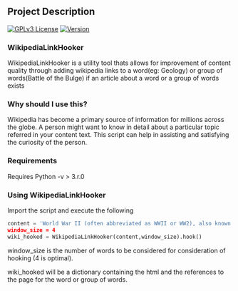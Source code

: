## Project Description

[![GPLv3 License](https://img.shields.io/badge/License-GPL%20v3-yellow.svg)](https://opensource.org/licenses/) [![Version](https://badge.fury.io/gh/tterb%2FHyde.svg)](https://badge.fury.io/gh/tterb%2FHyde)


### WikipediaLinkHooker

WikipediaLinkHooker is a utility tool thats allows for improvement of content quality through adding wikipedia links to a word(eg: Geology) or group of words(Battle of the Bulge) if an article about a word or a group of words exists


### Why should I use this?

Wikipedia has become a primary source of information for millions across the globe. A person might want to know in detail about a particular topic referred in your content text. This script can help in assisting and satisfying the curiosity of the person.


### Requirements

Requires Python -v > 3.r.0 

### Using WikipediaLinkHooker

Import the script and execute the following

```python
content = 'World War II (often abbreviated as WWII or WW2), also known as the Second World War, was a global war that lasted from 1939 to 1945. The vast majority of the world's countries—including all the great powers—eventually formed two opposing military alliances: the Allies and the Axis. A state of total war emerged, directly involving more than 100 million people from more than 30 countries. The major participants threw their entire economic, industrial, and scientific capabilities behind the war effort, blurring the distinction between civilian and military resources. World War II was the deadliest conflict in human history, marked by 70 to 85 million fatalities, most of whom were civilians in the Soviet Union and China. It included massacres, genocides (including the Holocaust), strategic bombing, premeditated death from starvation and disease, and the only use of nuclear weapons in war.'
window_size = 4
wiki_hooked = WikipediaLinkHooker(content,window_size).hook()
```
window_size is the number of words to be considered for consideration of hooking (4 is optimal).

wiki_hooked will be a dictionary containing the html and the references to the page for the word or group of words.
